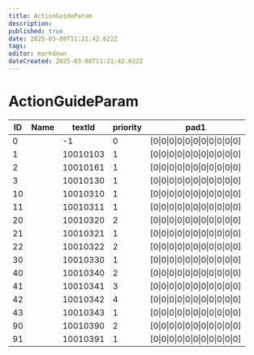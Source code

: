```yaml
---
title: ActionGuideParam
description: 
published: true
date: 2025-03-08T11:21:42.622Z
tags: 
editor: markdown
dateCreated: 2025-03-08T11:21:42.622Z
---
```


# ActionGuideParam
|ID|Name|textId  |priority|pad1                                                                     |
|--|-|--------|-|-------------------------------------------------------------------------|
|0 | |-1      |0|[0&#124;0&#124;0&#124;0&#124;0&#124;0&#124;0&#124;0&#124;0&#124;0&#124;0]|
1 | |10010103|1|[0&#124;0&#124;0&#124;0&#124;0&#124;0&#124;0&#124;0&#124;0&#124;0&#124;0]|
2 | |10010161|1|[0&#124;0&#124;0&#124;0&#124;0&#124;0&#124;0&#124;0&#124;0&#124;0&#124;0]|
3 | |10010130|1|[0&#124;0&#124;0&#124;0&#124;0&#124;0&#124;0&#124;0&#124;0&#124;0&#124;0]|
10| |10010310|1|[0&#124;0&#124;0&#124;0&#124;0&#124;0&#124;0&#124;0&#124;0&#124;0&#124;0]|
11| |10010311|1|[0&#124;0&#124;0&#124;0&#124;0&#124;0&#124;0&#124;0&#124;0&#124;0&#124;0]|
20| |10010320|2|[0&#124;0&#124;0&#124;0&#124;0&#124;0&#124;0&#124;0&#124;0&#124;0&#124;0]|
21| |10010321|1|[0&#124;0&#124;0&#124;0&#124;0&#124;0&#124;0&#124;0&#124;0&#124;0&#124;0]|
22| |10010322|2|[0&#124;0&#124;0&#124;0&#124;0&#124;0&#124;0&#124;0&#124;0&#124;0&#124;0]|
30| |10010330|1|[0&#124;0&#124;0&#124;0&#124;0&#124;0&#124;0&#124;0&#124;0&#124;0&#124;0]|
40| |10010340|2|[0&#124;0&#124;0&#124;0&#124;0&#124;0&#124;0&#124;0&#124;0&#124;0&#124;0]|
41| |10010341|3|[0&#124;0&#124;0&#124;0&#124;0&#124;0&#124;0&#124;0&#124;0&#124;0&#124;0]|
42| |10010342|4|[0&#124;0&#124;0&#124;0&#124;0&#124;0&#124;0&#124;0&#124;0&#124;0&#124;0]|
43| |10010343|1|[0&#124;0&#124;0&#124;0&#124;0&#124;0&#124;0&#124;0&#124;0&#124;0&#124;0]|
90| |10010390|2|[0&#124;0&#124;0&#124;0&#124;0&#124;0&#124;0&#124;0&#124;0&#124;0&#124;0]|
91| |10010391|1|[0&#124;0&#124;0&#124;0&#124;0&#124;0&#124;0&#124;0&#124;0&#124;0&#124;0]|
